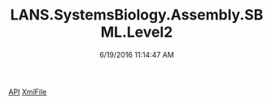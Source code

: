 ﻿---
title: LANS.SystemsBiology.Assembly.SBML.Level2
date: 6/19/2016 11:14:47 AM
---

[API](T-LANS.SystemsBiology.Assembly.SBML.Level2.API.html)
[XmlFile](T-LANS.SystemsBiology.Assembly.SBML.Level2.XmlFile.html)
